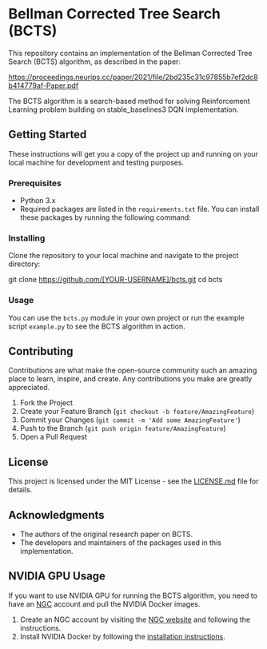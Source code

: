 # Bellman Corrected Tree Search (BCTS)

This repository contains an implementation of the Bellman Corrected Tree Search (BCTS) algorithm, as described in the paper:

https://proceedings.neurips.cc/paper/2021/file/2bd235c31c97855b7ef2dc8b414779af-Paper.pdf

The BCTS algorithm is a search-based method for solving Reinforcement Learning problem building on stable_baselines3 DQN implementation. 

## Getting Started

These instructions will get you a copy of the project up and running on your local machine for development and testing purposes.

### Prerequisites

- Python 3.x
- Required packages are listed in the `requirements.txt` file. You can install these packages by running the following command:


### Installing

Clone the repository to your local machine and navigate to the project directory:

git clone https://github.com/[YOUR-USERNAME]/bcts.git
cd bcts


### Usage

You can use the `bcts.py` module in your own project or run the example script `example.py` to see the BCTS algorithm in action.

## Contributing

Contributions are what make the open-source community such an amazing place to learn, inspire, and create. Any contributions you make are greatly appreciated.

1. Fork the Project
2. Create your Feature Branch (`git checkout -b feature/AmazingFeature`)
3. Commit your Changes (`git commit -m 'Add some AmazingFeature'`)
4. Push to the Branch (`git push origin feature/AmazingFeature`)
5. Open a Pull Request

## License

This project is licensed under the MIT License - see the [LICENSE.md](LICENSE.md) file for details.

## Acknowledgments

- The authors of the original research paper on BCTS.
- The developers and maintainers of the packages used in this implementation.

## NVIDIA GPU Usage

If you want to use NVIDIA GPU for running the BCTS algorithm, you need to have an [NGC](https://ngc.nvidia.com) account and pull the NVIDIA Docker images.

1. Create an NGC account by visiting the [NGC website](https://ngc.nvidia.com/signup) and following the instructions.
2. Install NVIDIA Docker by following the [installation instructions](https://github.com/NVIDIA/nvidia-docker).





